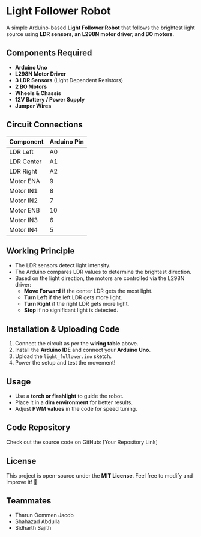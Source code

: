# Light Follower Robot

A simple Arduino-based **Light Follower Robot** that follows the brightest light source using **LDR sensors, an L298N motor driver, and BO motors**.

## Components Required
- **Arduino Uno**
- **L298N Motor Driver**
- **3 LDR Sensors** (Light Dependent Resistors)
- **2 BO Motors**
- **Wheels & Chassis**
- **12V Battery / Power Supply**
- **Jumper Wires**

## Circuit Connections
| Component  | Arduino Pin |
|------------|-------------|
| LDR Left   | A0         |
| LDR Center | A1         |
| LDR Right  | A2         |
| Motor ENA  | 9         |
| Motor IN1  | 8         |
| Motor IN2  | 7         |
| Motor ENB  | 10        |
| Motor IN3  | 6         |
| Motor IN4  | 5         |

## Working Principle
- The LDR sensors detect light intensity.
- The Arduino compares LDR values to determine the brightest direction.
- Based on the light direction, the motors are controlled via the L298N driver:
  - **Move Forward** if the center LDR gets the most light.
  - **Turn Left** if the left LDR gets more light.
  - **Turn Right** if the right LDR gets more light.
  - **Stop** if no significant light is detected.

## Installation & Uploading Code
1. Connect the circuit as per the **wiring table** above.
2. Install the **Arduino IDE** and connect your **Arduino Uno**.
3. Upload the `light_follower.ino` sketch.
4. Power the setup and test the movement!

## Usage
- Use a **torch or flashlight** to guide the robot.
- Place it in a **dim environment** for better results.
- Adjust **PWM values** in the code for speed tuning.

## Code Repository
Check out the source code on GitHub: [Your Repository Link]

## License
This project is open-source under the **MIT License**. Feel free to modify and improve it! 🚀

## Teammates
- Tharun Oommen Jacob
- Shahazad Abdulla 
- Sidharth Sajith
